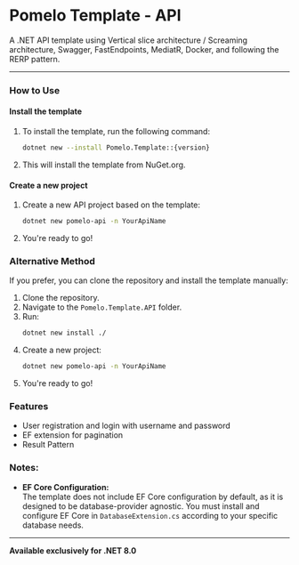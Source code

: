 ﻿
# Pomelo Template - API

A .NET API template using Vertical slice architecture / Screaming architecture, Swagger, FastEndpoints, MediatR, Docker, and following the RERP pattern.

---

### How to Use

#### **Install the template**
1. To install the template, run the following command:
   ```bash
   dotnet new --install Pomelo.Template::{version}
   ```
2. This will install the template from NuGet.org.

#### **Create a new project**
1. Create a new API project based on the template:
   ```bash
   dotnet new pomelo-api -n YourApiName
   ```
2. You're ready to go!

### Alternative Method
If you prefer, you can clone the repository and install the template manually:
1. Clone the repository.
2. Navigate to the `Pomelo.Template.API` folder.
3. Run:
   ```bash
   dotnet new install ./
   ```
4. Create a new project:
   ```bash
   dotnet new pomelo-api -n YourApiName
   ```
5. You're ready to go!

### Features
- User registration and login with username and password
- EF extension for pagination
- Result Pattern

### Notes:
- **EF Core Configuration:**  
  The template does not include EF Core configuration by default, as it is designed to be database-provider agnostic. You must install and configure EF Core in `DatabaseExtension.cs` according to your specific database needs.

---

**Available exclusively for .NET 8.0**
